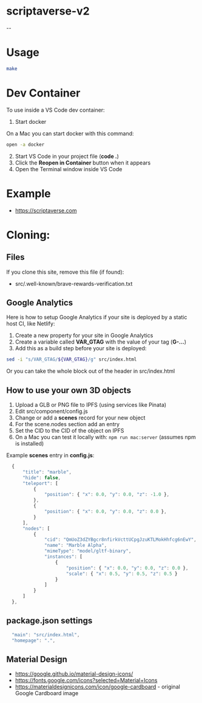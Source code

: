 # scriptaverse-v2
--

# Usage

```sh
make
```

# Dev Container

To use inside a VS Code dev container:

1. Start docker

On a Mac you can start docker with this command:

```sh
open -a docker
```

2. Start VS Code in your project file (**code .**)
3. Click the **Reopen in Container** button when it appears
4. Open the Terminal window inside VS Code

# Example

* https://scriptaverse.com

# Cloning:

## Files

If you clone this site, remove this file (if found):

* src/.well-known/brave-rewards-verification.txt

## Google Analytics

Here is how to setup Google Analytics if your site is deployed by a static host CI, like Netlify:

1. Create a new property for your site in Google Analytics
2. Create a variable called **VAR_GTAG** with the value of your tag (**G-...**) 
3. Add this as a build step before your site is deployed:
```sh
sed -i "s/VAR_GTAG/${VAR_GTAG}/g" src/index.html
```

Or you can take the whole block out of the header in src/index.html

## How to use your own 3D objects

1. Upload a GLB or PNG file to IPFS (using services like Pinata)
2. Edit src/component/config.js
3. Change or add a **scenes** record for your new object
4. For the scene.nodes section add an entry 
5. Set the CID to the CID of the object on IPFS
6. On a Mac you can test it locally with: `npm run mac:server` (assumes npm is installed)

Example **scenes** entry in **config.js**:

```js
  {
      "title": "marble",
      "hide": false,
      "teleport": [
          {
              "position": { "x": 0.0, "y": 0.0, "z": -1.0 },
          },
          {
              "position": { "x": 0.0, "y": 0.0, "z": 0.0 },
          }
      ],
      "nodes": [
          {
              "cid": "QmUoZ3dZYBgcr8nfirkVcttUCpgJzuKTLMokHhfcg6nEwY",
              "name": "Marble Alpha",
              "mimeType": "model/gltf-binary",
              "instances": [
                  {
                      "position": { "x": 0.0, "y": 0.0, "z": 0.0 },
                      "scale": { "x": 0.5, "y": 0.5, "z": 0.5 }
                  }
              ] 
          }
      ]
  },
```

## package.json settings

```js
  "main": "src/index.html",
  "homepage": ".",
```

## Material Design

* https://google.github.io/material-design-icons/
* https://fonts.google.com/icons?selected=Material+Icons
* https://materialdesignicons.com/icon/google-cardboard - original Google Cardboard image
